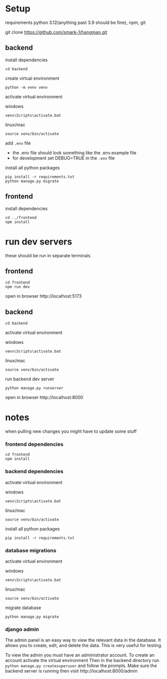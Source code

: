 # Setup
requirements python 3.12(anything past 3.9 should be fine), npm, git

git clone https://github.com/smark-1/hangman.git

## backend
install dependencies

    cd backend

create virtual environment

    python -m venv venv

activate virtual environment

windows 

    venv\Scripts\activate.bat
linux/mac

    source venv/bin/activate

add `.env` file

* the .env file should look something like the .env.example file
* for development set DEBUG=TRUE in the `.env` file

install all python packages

    pip install -r requirements.txt
    python manage.py migrate

## frontend
install dependencies

    cd ../frontend
    npm install

# run dev servers
these should be run in separate terminals
## frontend

    cd frontend
    npm run dev

open in browser http://localhost:5173
## backend

    cd backend

activate virtual environment

windows

    venv\Scripts\activate.bat
linux/mac

    source venv/bin/activate
run backend dev server

    python manage.py runserver

open in browser http://localhost:8000

# notes
when pulling new changes you might have to update some stuff
### frontend dependencies

    cd frontend
    npm install
### backend dependencies
activate virtual environment

windows

    venv\Scripts\activate.bat
linux/mac
    
    source venv/bin/activate

install all python packages

    pip install -r requirements.txt

### database migrations
activate virtual environment

windows

    venv\Scripts\activate.bat
linux/mac

    source venv/bin/activate

migrate database

    python manage.py migrate

### django admin
The admin panel is an easy way to view the relevant data in the database. It allows you to create, edit, and delete the data. This is very useful for testing.
 
To view the admin you must have an administrator account. To create an account activate the virtual environment
Then in the backend directory run `python manage.py createsuperuser` and follow the prompts.
Make sure the backend server is running then visit http://localhost:8000/admin
